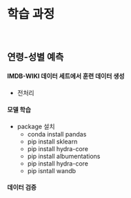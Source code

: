 # 학습 과정

<br>

## 연령-성별 예측
#### IMDB-WIKI 데이터 세트에서 훈련 데이터 생성
   - 전처리

#### 모델 학습
   - package 설치
      - conda install pandas
      - pip install sklearn
      - pip install hydra-core
      - pip install albumentations
      - pip install hydra-core
      - pip isntall wandb

#### 데이터 검증

